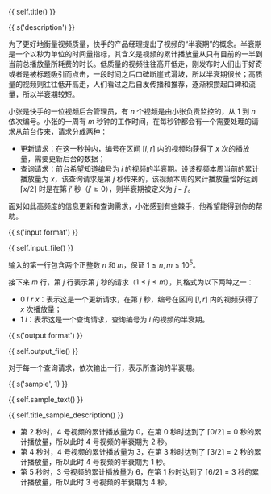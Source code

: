 {{ self.title() }}

{{ s('description') }}

为了更好地衡量视频质量，快手的产品经理提出了视频的“半衰期”的概念。半衰期是一个以秒为单位的时间量指标，其含义是视频的累计播放量从只有目前的一半到当前总播放量所耗费的时长。低质量的视频往往高开低走，刚发布时人们出于好奇或者是被标题吸引而点击，一段时间之后口碑断崖式滑坡，所以半衰期很长；高质量的视频则往往低开高走，人们看过之后自发传播和推荐，逐渐积攒起口碑和流量，所以半衰期较短。

小张是快手的一位视频后台管理员，有 $n$ 个视频是由小张负责监控的，从 $1$ 到 $n$ 依次编号。小张的一周有 $m$ 秒钟的工作时间，在每秒钟都会有一个需要处理的请求从前台传来，请求分成两种：

- 更新请求：在这一秒钟内，编号在区间 $[l, r]$ 内的视频均获得了 $x$ 次的播放量，需要更新后台的数据；
- 查询请求：前台希望知道编号为 $i$ 的视频的半衰期。设该视频本周当前的累计播放量为 $x$，该查询请求是第 $j$ 秒传来的，该视频本周的累计播放量恰好达到 $\lceil x / 2 \rceil$ 时是在第 $j'$ 秒（$j' \ge 0$），则半衰期被定义为 $j - j'$。

面对如此高频度的信息更新和查询需求，小张感到有些棘手，他希望能得到你的帮助。

{{ s('input format') }}

{{ self.input_file() }}

输入的第一行包含两个正整数 $n$ 和 $m$，保证 $1 \le n, m \le 10^5$。

接下来 $m$ 行，第 $j$ 行表示第 $j$ 秒的请求（$1 \le j \le m$），其格式为以下两种之一：

 - $0 \ l \ r \ x$：表示这是一个更新请求，在第 $j$ 秒，编号在区间 $[l, r]$ 内的视频获得了 $x$ 次播放量；
 - $1 \ i$：表示这是一个查询请求，查询编号为 $i$ 的视频的半衰期。

{{ s('output format') }}

{{ self.output_file() }}

对于每一个查询请求，依次输出一行，表示所查询的半衰期。

{{ s('sample', 1) }}

{{ self.sample_text() }}

{{ self.title_sample_description() }}

 - 第 $2$ 秒时，4 号视频的累计播放量为 $0$，在第 $0$ 秒时达到了 $\lceil 0 / 2 \rceil = 0$ 秒的累计播放量，所以此时 4 号视频的半衰期为 $2$ 秒。
 - 第 $4$ 秒时，4 号视频的累计播放量为 $3$，在第 $3$ 秒时达到了 $\lceil 3 / 2 \rceil = 2$ 秒的累计播放量，所以此时 4 号视频的半衰期为 $1$ 秒。
 - 第 $5$ 秒时，3 号视频的累计播放量为 $6$，在第 $1$ 秒时达到了 $\lceil 6 / 2 \rceil = 3$ 秒的累计播放量，所以此时 3 号视频的半衰期为 $4$ 秒。

<!-- {{ s('sample', 2) }} -->

<!-- {{ self.sample_file() }} -->

<!-- {{ s('subtasks') }} -->

<!-- {{ tbl('data') }} -->

<!-- {{ tbl('table', width = [1, 6]) }} -->

<!-- {{ s('scoring') }} -->

<!-- {{ s('hint') }} -->
